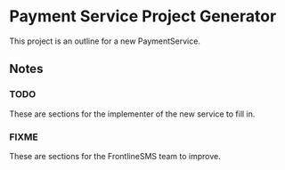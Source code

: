 # Payment Service Project Generator

This project is an outline for a new PaymentService.

## Notes

### TODO

These are sections for the implementer of the new service to fill in.

### FIXME

These are sections for the FrontlineSMS team to improve.
